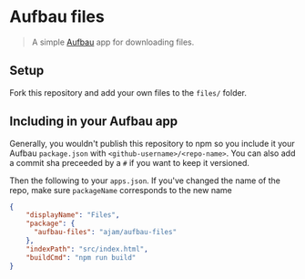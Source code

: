 Aufbau files
============

> A simple [Aufbau](http://github.com/ajam/aufbau) app for downloading files.

## Setup

Fork this repository and add your own files to the `files/` folder. 

## Including in your Aufbau app

Generally, you wouldn't publish this repository to npm so you include it your Aufbau `package.json` with `<github-username>/<repo-name>`. You can also add a commit sha preceeded by a `#` if you want to keep it versioned.

Then the following to your `apps.json`. If you've changed the name of the repo, make sure `packageName` corresponds to the new name

````json
{
	"displayName": "Files",
	"package": {
      "aufbau-files": "ajam/aufbau-files"
    },
	"indexPath": "src/index.html",
	"buildCmd": "npm run build"
}
````

